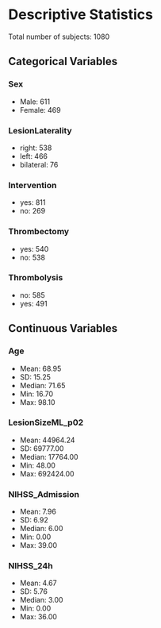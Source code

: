 # Descriptive Statistics

Total number of subjects: 1080

## Categorical Variables

### Sex
- Male: 611
- Female: 469

### LesionLaterality
- right: 538
- left: 466
- bilateral: 76

### Intervention
- yes: 811
- no: 269

### Thrombectomy
- yes: 540
- no: 538

### Thrombolysis
- no: 585
- yes: 491

## Continuous Variables

### Age
- Mean: 68.95
- SD: 15.25
- Median: 71.65
- Min: 16.70
- Max: 98.10

### LesionSizeML_p02
- Mean: 44964.24
- SD: 69777.00
- Median: 17764.00
- Min: 48.00
- Max: 692424.00

### NIHSS_Admission
- Mean: 7.96
- SD: 6.92
- Median: 6.00
- Min: 0.00
- Max: 39.00

### NIHSS_24h
- Mean: 4.67
- SD: 5.76
- Median: 3.00
- Min: 0.00
- Max: 36.00
